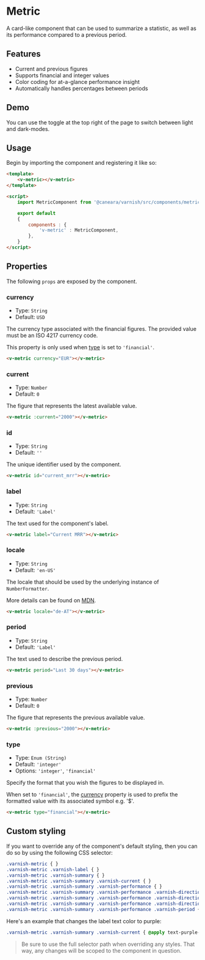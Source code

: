 # Metric

A card-like component that can be used to summarize a statistic, as well as its performance compared to a previous period.

## Features

* Current and previous figures
* Supports financial and integer values
* Color coding for at-a-glance performance insight
* Automatically handles percentages between periods

## Demo

You can use the toggle at the top right of the page to switch between light and dark-modes.

<!-- Setup -->
<script setup>
    import MetricComponent from '../../src/components/metric.vue';
</script>

<!-- Demo -->
<div class="bg-gray-100 dark:bg-black rounded-md p-6 mt-8">
    <div class="w-full grid grid-cols-1 md:grid-cols-2 gap-6">
        <ClientOnly>
            <MetricComponent label="Current MRR" type="financial" period="May" :current="534" :previous="1000"></MetricComponent>
            <MetricComponent label="Current MRR" type="financial" period="June" :current="1000" :previous="1000"></MetricComponent>
            <MetricComponent label="Current MRR" type="financial" period="July" :current="2168" :previous="1000"></MetricComponent>
        </ClientOnly>
    </div>
</div>

## Usage

Begin by importing the component and registering it like so:

```html
<template>
    <v-metric></v-metric>
</template>

<script>
    import MetricComponent from '@caneara/varnish/src/components/metric.vue';

    export default
    {
        components : {
            'v-metric' : MetricComponent,
        },
    }
</script>
```

## Properties

The following `props` are exposed by the component.

### currency

- Type: `String`
- Default: `USD`

The currency type associated with the financial figures. The provided value must be an ISO 4217 currency code.

This property is only used when [type](#type) is set to `'financial'`.

```html
<v-metric currency="EUR"></v-metric>
```

### current

- Type: `Number`
- Default: `0`

The figure that represents the latest available value.

```html
<v-metric :current="2000"></v-metric>
```

### id

- Type: `String`
- Default: `''`

The unique identifier used by the component.

```html
<v-metric id="current_mrr"></v-metric>
```

### label

- Type: `String`
- Default: `'Label'`

The text used for the component's label.

```html
<v-metric label="Current MRR"></v-metric>
```

### locale

- Type: `String`
- Default: `'en-US'`

The locale that should be used by the underlying instance of `NumberFormatter`.

More details can be found on [MDN](https://developer.mozilla.org/en-US/docs/Web/JavaScript/Reference/Global_Objects/Intl#locale_identification_and_negotiation).

```html
<v-metric locale="de-AT"></v-metric>
```

### period

- Type: `String`
- Default: `'Label'`

The text used to describe the previous period.

```html
<v-metric period="Last 30 days"></v-metric>
```

### previous

- Type: `Number`
- Default: `0`

The figure that represents the previous available value.

```html
<v-metric :previous="2000"></v-metric>
```

### type

- Type: `Enum (String)`
- Default: `'integer'`
- Options: `'integer'`, `'financial'`

Specify the format that you wish the figures to be displayed in.

When set to `'financial'`, the [currency](#currency) property is used to prefix the formatted value with its associated symbol e.g. '$'.

```html
<v-metric type="financial"></v-metric>
```

## Custom styling

If you want to override any of the component's default styling, then you can do so by using the following CSS selector:

```css
.varnish-metric { }
.varnish-metric .varnish-label { }
.varnish-metric .varnish-summary { }
.varnish-metric .varnish-summary .varnish-current { }
.varnish-metric .varnish-summary .varnish-performance { }
.varnish-metric .varnish-summary .varnish-performance .varnish-direction { }
.varnish-metric .varnish-summary .varnish-performance .varnish-direction .varnish-icon { }
.varnish-metric .varnish-summary .varnish-performance .varnish-direction .varnish-percentage { }
.varnish-metric .varnish-summary .varnish-performance .varnish-period { }
```

Here's an example that changes the label text color to purple:

```css
.varnish-metric .varnish-summary .varnish-current { @apply text-purple-700 dark:text-purple-400 }
```

> Be sure to use the full selector path when overriding any styles. That way, any changes will be scoped to the component in question.